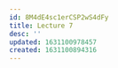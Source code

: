 ```yaml
---
id: 8M4dE4sc1erCSP2wS4dFy
title: Lecture 7
desc: ''
updated: 1631100978457
created: 1631100894316
---
```


